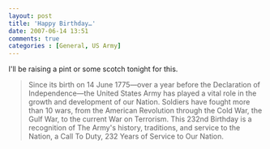 ```yaml
---
layout: post
title: 'Happy Birthday…'
date: 2007-06-14 13:51
comments: true
categories : [General, US Army]
---  
```


I'll be raising a pint or some scotch tonight for this.

<blockquote>Since its birth on 14 June 1775—over a year before the Declaration of Independence—the United States Army has played a vital role in the growth and development of our Nation. Soldiers have fought more than 10 wars, from the American Revolution through the Cold War, the Gulf War, to the current War on Terrorism. This 232nd Birthday is a recognition of The Army's history, traditions, and service to the Nation, a Call To Duty, 232 Years of Service to Our Nation.</blockquote>



